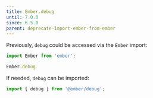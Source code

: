 ```yaml
---
title: Ember.debug
until: 7.0.0
since: 6.5.0
parent: deprecate-import-ember-from-ember
---
```



Previously, `debug` could be accessed via the `Ember` import:
```js
import Ember from 'ember';

Ember.debug
```

If needed, `debug` can be imported:
```js
import { debug } from '@ember/debug';
```
